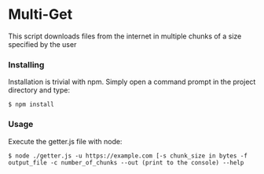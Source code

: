 # Multi-Get

This script downloads files from the internet in multiple chunks of a size specified by the user

### Installing

Installation is trivial with npm. Simply open a command prompt in the project directory and type:

```
$ npm install
```

### Usage

Execute the getter.js file with node:

```
$ node ./getter.js -u https://example.com [-s chunk_size in bytes -f output_file -c number_of_chunks --out (print to the console) --help
```